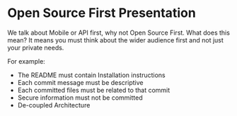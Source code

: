 # Open Source First Presentation

We talk about Mobile or API first, why not Open Source First. What does this mean? It means you must think about the wider audience first and not just your private needs.

For example:
* The README must contain Installation instructions
* Each commit message must be descriptive
* Each committed files must be related to that commit
* Secure information must not be committed 
* De-coupled Architecture

